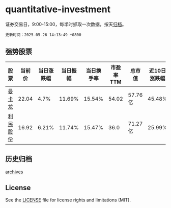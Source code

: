 # quantitative-investment

证券交易日，9:00-15:00，每半时抓取一次数据，按天[归档](archives)。

`更新时间：2025-05-26 14:13:49 +0800`

## 强势股票

|股票|当前价|当日涨跌幅|当日振幅|当日换手率|市盈率TTM|总市值|近10日涨跌幅|
|----|----|----|----|----|----|----|----|
|[曼卡龙](https://xueqiu.com/S/SZ300945)|22.04|4.7%|11.69%|15.54%|54.02|57.76亿|45.48%|
|[利民股份](https://xueqiu.com/S/SZ002734)|16.92|6.21%|11.74%|15.47%|36.0|71.27亿|25.99%|

## 历史归档

[archives](archives)

## License

See the [LICENSE](LICENSE) file for license rights and limitations (MIT).